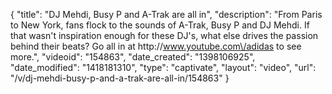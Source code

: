{
    "title": "DJ Mehdi, Busy P and A-Trak are all in",
    "description": "From Paris to New York, fans flock to the sounds of A-Trak, Busy P and DJ Mehdi. If that wasn't inspiration enough for these DJ's, what else drives the passion behind their beats? Go all in at http:\/\/www.youtube.com\/adidas to see more.",
    "videoid": "154863",
    "date_created": "1398106925",
    "date_modified": "1418181310",
    "type": "captivate",
    "layout": "video",
    "url": "\/v\/dj-mehdi-busy-p-and-a-trak-are-all-in\/154863"
}